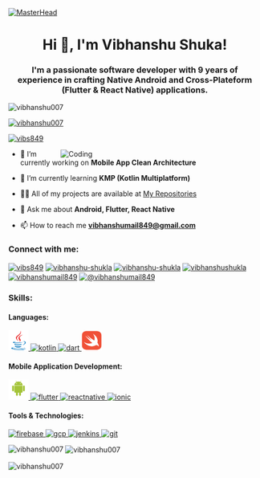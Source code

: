 [![MasterHead](https://1.bp.blogspot.com/-7A4WynwLsMw/XbBpCXG8fHI/AAAAAAAAMt4/uOa1bpLskYgrwGbllhSu2SDj_Mig8SXJQCLcBGAsYHQ/s1600/2000_600px.gif)](https://rishavchanda.io)
<h1 align="center">Hi 👋, I'm Vibhanshu Shuka!</h1>
<h3 align="center">I'm a passionate software developer with 9 years of experience in crafting Native Android and
    Cross-Plateform (Flutter & React Native) applications.</h3>
  
<p align="left"> <img
        src="https://komarev.com/ghpvc/?username=vibhanshu007&label=Profile%20views&color=0e75b6&style=flat"
        alt="vibhanshu007" /> </p>

<p align="left"> <a href="https://github.com/ryo-ma/github-profile-trophy"><img
            src="https://github-profile-trophy.vercel.app/?username=vibhanshu007" alt="vibhanshu007" /></a> </p>

<p align="left"> <a href="https://twitter.com/vibs849" target="blank"><img
            src="https://img.shields.io/twitter/follow/vibs849?logo=twitter&style=for-the-badge" alt="vibs849" /></a>
</p>
<img align="right" alt="Coding" width="400"
    src="https://cdn.dribbble.com/users/1162077/screenshots/3848914/programmer.gif">
    
- 🔭 I’m currently working on **Mobile App Clean Architecture**

- 🌱 I’m currently learning **KMP (Kotlin Multiplatform)**

- 👨‍💻 All of my projects are available at <a href="https://github.com/vibhanshu007?tab=repositories">My Repositories</a>

- 💬 Ask me about **Android, Flutter, React Native**

- 📫 How to reach me **vibhanshumail849@gmail.com**

<h3 align="left">Connect with me:</h3>
<p align="left">
    <a href="https://twitter.com/vibs849" target="blank"><img align="center"
            src="https://raw.githubusercontent.com/rahuldkjain/github-profile-readme-generator/master/src/images/icons/Social/twitter.svg"
            alt="vibs849" height="30" width="40" /></a>
    <a href="https://linkedin.com/in/vibhanshu-shukla" target="blank"><img align="center"
            src="https://raw.githubusercontent.com/rahuldkjain/github-profile-readme-generator/master/src/images/icons/Social/linked-in-alt.svg"
            alt="vibhanshu-shukla" height="30" width="40" /></a>
    <a href="https://stackoverflow.com/users/vibhanshu-shukla" target="blank"><img align="center"
            src="https://raw.githubusercontent.com/rahuldkjain/github-profile-readme-generator/master/src/images/icons/Social/stack-overflow.svg"
            alt="vibhanshu-shukla" height="30" width="40" /></a>
    <a href="https://www.hackerrank.com/vibhanshushukla" target="blank"><img align="center"
            src="https://raw.githubusercontent.com/rahuldkjain/github-profile-readme-generator/master/src/images/icons/Social/hackerrank.svg"
            alt="vibhanshushukla" height="30" width="40" /></a>
    <a href="https://www.leetcode.com/vibhanshumail849" target="blank"><img align="center"
            src="https://raw.githubusercontent.com/rahuldkjain/github-profile-readme-generator/master/src/images/icons/Social/leet-code.svg"
            alt="vibhanshumail849" height="30" width="40" /></a>
    <a href="https://www.hackerearth.com/@vibhanshumail849" target="blank"><img align="center"
            src="https://raw.githubusercontent.com/rahuldkjain/github-profile-readme-generator/master/src/images/icons/Social/hackerearth.svg"
            alt="@vibhanshumail849" height="30" width="40" /></a>
</p>
<h3 align="left">Skills:</h3>
<h4 align="left">Languages:</h4>
<p align="left">
    <a href="https://www.java.com" target="_blank" rel="noreferrer"> <img
            src="https://raw.githubusercontent.com/devicons/devicon/master/icons/java/java-original.svg" alt="java"
            width="40" height="40" /> </a>
    <a href="https://kotlinlang.org" target="_blank" rel="noreferrer"> <img
            src="https://www.vectorlogo.zone/logos/kotlinlang/kotlinlang-icon.svg" alt="kotlin" width="40"
            height="40" /> </a>
    <a href="https://dart.dev" target="_blank" rel="noreferrer"> <img
            src="https://www.vectorlogo.zone/logos/dartlang/dartlang-icon.svg" alt="dart" width="40" height="40" /> </a>
    <a href="https://developer.apple.com/swift/" target="_blank" rel="noreferrer"> <img
            src="https://raw.githubusercontent.com/devicons/devicon/master/icons/swift/swift-original.svg" alt="swift"
            width="40" height="40" /> </a>
</p>
<h4 align="left">Mobile Application Development:</h4>
<p align="left">
    <a href="https://developer.android.com" target="_blank" rel="noreferrer"> <img
            src="https://raw.githubusercontent.com/devicons/devicon/master/icons/android/android-original-wordmark.svg"
            alt="android" width="40" height="40" /> </a>
    <a href="https://flutter.dev" target="_blank" rel="noreferrer"> <img
            src="https://www.vectorlogo.zone/logos/flutterio/flutterio-icon.svg" alt="flutter" width="40" height="40" />
    </a>
    <a href="https://reactnative.dev/" target="_blank" rel="noreferrer"> <img
            src="https://reactnative.dev/img/header_logo.svg" alt="reactnative" width="40" height="40" />
    </a>
    <a href="https://ionicframework.com" target="_blank" rel="noreferrer"> <img
            src="https://upload.wikimedia.org/wikipedia/commons/d/d1/Ionic_Logo.svg" alt="ionic" width="40"
            height="40" /> </a>
</p>
<h4 align="left">Tools & Technologies: </h4>
<p align="left">
    <a href="https://firebase.google.com/" target="_blank" rel="noreferrer"> <img
            src="https://www.vectorlogo.zone/logos/firebase/firebase-icon.svg" alt="firebase" width="40" height="40" />
    </a>
    <a href="https://cloud.google.com" target="_blank" rel="noreferrer"> <img
            src="https://www.vectorlogo.zone/logos/google_cloud/google_cloud-icon.svg" alt="gcp" width="40"
            height="40" /> </a>
    <a href="https://www.jenkins.io" target="_blank" rel="noreferrer"> <img
            src="https://www.vectorlogo.zone/logos/jenkins/jenkins-icon.svg" alt="jenkins" width="40" height="40" />
    </a>
    <a href="https://git-scm.com/" target="_blank" rel="noreferrer"> <img src="https://www.vectorlogo.zone/logos/git-scm/git-scm-icon.svg" alt="git" width="40" height="40"/> </a>
</p>

<p><img align="left"
        src="https://github-readme-stats.vercel.app/api/top-langs?username=vibhanshu007&show_icons=true&locale=en&layout=compact"
        alt="vibhanshu007" /></p>

<p>&nbsp;<img align="center"
        src="https://github-readme-stats.vercel.app/api?username=vibhanshu007&show_icons=true&locale=en"
        alt="vibhanshu007" /></p>

<p><img align="center" src="https://github-readme-streak-stats.herokuapp.com/?user=vibhanshu007&" alt="vibhanshu007" />
</p>
